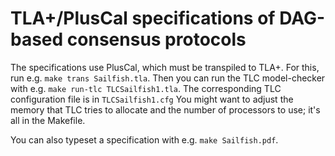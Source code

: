 # TLA+/PlusCal specifications of DAG-based consensus protocols

The specifications use PlusCal, which must be transpiled to TLA+.
For this, run e.g. `make trans Sailfish.tla`.
Then you can run the TLC model-checker with e.g. `make run-tlc TLCSailfish1.tla`.
The corresponding TLC configuration file is in `TLCSailfish1.cfg`
You might want to adjust the memory that TLC tries to allocate and the number of processors to use; it's all in the Makefile.

You can also typeset a specification with e.g. `make Sailfish.pdf`.
